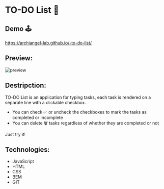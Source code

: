 # TO-DO List 📝

## Demo 🕹️
https://archiangel-lab.github.io/-to-do-list/

## Preview:
<img src="https://archiangel-lab.github.io/to-do-list/" alt="preview">


## Destripction:
TO-DO List is an application for typing tasks, each task is rendered on a separate line with a clickable checkbox.<br>
- You can check ✅ or uncheck the checkboxes to mark the tasks as completed or incomplete
- You can delete 🗑️ tasks regardless of whether they are completed or not

Just try it!

## Technologies:
- JavaScript
- HTML
- CSS
- BEM
- GIT

